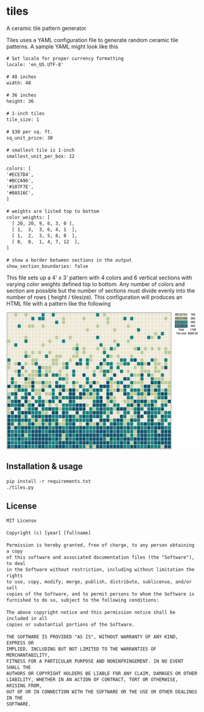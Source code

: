 # tiles
A ceramic tile pattern generator

Tiles uses a YAML configuration file to generate random ceramic tile patterns. A sample YAML might look like this

```
# Set locale for proper currency formatting
locale: 'en_US.UTF-8'

# 48 inches
width: 48

# 36 inches
height: 36

# 1-inch tiles
tile_size: 1

# $30 per sq. ft.
sq_unit_price: 30

# smallest tile is 1-inch
smallest_unit_per_box: 12

colors: [
'#ECE7D4',
'#BCCA96',
'#107F7E',
'#0A516C',
]

# weights are listed top to bottom
color_weights: [
  [ 20, 20, 9, 6, 3, 0 ],
  [ 1,  3,  3, 6, 4, 1  ],
  [ 1,  2,  3, 5, 8, 8  ],
  [ 0,  0,  1, 4, 7, 12  ],
]

# show a border between sections in the output
show_section_boundaries: false
```

This file sets up a 4' x 3' pattern with 4 colors and 6 vertical sections with varying color weights defined top to bottom.
Any number of colors and section are possible but the number of sections must divide evenly into the number of rows ( height / tilesize).
This configuration will produces an HTML file with a pattern like the following

  ![example tile image](example.png "example tile image")


## Installation & usage

    pip install -r requirements.txt
    ./tiles.py

## License
```
MIT License

Copyright (c) [year] [fullname]

Permission is hereby granted, free of charge, to any person obtaining a copy
of this software and associated documentation files (the "Software"), to deal
in the Software without restriction, including without limitation the rights
to use, copy, modify, merge, publish, distribute, sublicense, and/or sell
copies of the Software, and to permit persons to whom the Software is
furnished to do so, subject to the following conditions:

The above copyright notice and this permission notice shall be included in all
copies or substantial portions of the Software.

THE SOFTWARE IS PROVIDED "AS IS", WITHOUT WARRANTY OF ANY KIND, EXPRESS OR
IMPLIED, INCLUDING BUT NOT LIMITED TO THE WARRANTIES OF MERCHANTABILITY,
FITNESS FOR A PARTICULAR PURPOSE AND NONINFRINGEMENT. IN NO EVENT SHALL THE
AUTHORS OR COPYRIGHT HOLDERS BE LIABLE FOR ANY CLAIM, DAMAGES OR OTHER
LIABILITY, WHETHER IN AN ACTION OF CONTRACT, TORT OR OTHERWISE, ARISING FROM,
OUT OF OR IN CONNECTION WITH THE SOFTWARE OR THE USE OR OTHER DEALINGS IN THE
SOFTWARE.

```
